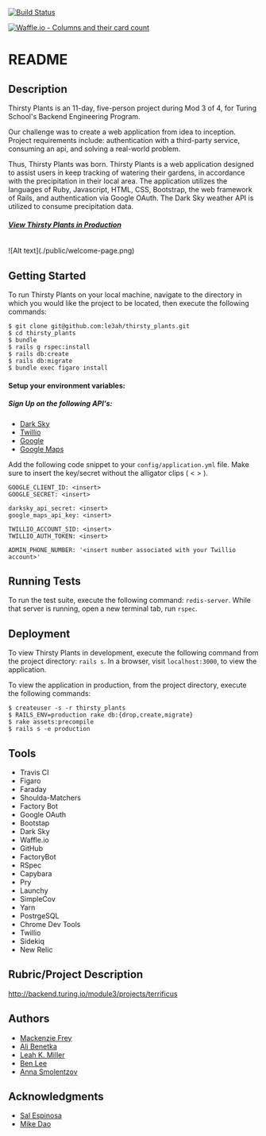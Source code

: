 [![Build Status](https://travis-ci.org/le3ah/thirsty_plants.svg?branch=master)](https://travis-ci.org/le3ah/thirsty_plants)

[![Waffle.io - Columns and their card count](https://badge.waffle.io/le3ah/thirsty_plants.svg?columns=all)](https://waffle.io/le3ah/thirsty_plants)

# README
## Description

Thirsty Plants is an 11-day, five-person project during Mod 3 of 4, for Turing School's Backend Engineering Program.

Our challenge was to create a web application from idea to inception. Project requirements include: authentication with a third-party service, consuming an api, and solving a real-world problem.

Thus, Thirsty Plants was born. Thirsty Plants is a web application designed to assist users in keep tracking of watering their gardens, in accordance with the precipitation in their local area. The application utilizes the languages of Ruby, Javascript, HTML, CSS, Bootstrap, the web framework of Rails, and authentication via Google OAuth. The Dark Sky weather API is utilized to consume precipitation data.

#### [**_View Thirsty Plants in Production_**](https://thirsty-plants.herokuapp.com/)

<br/>
![Alt text](./public/welcome-page.png)

## Getting Started

To run Thirsty Plants on your local machine, navigate to the directory in which you would like the project to be located, then execute the following commands:

```
$ git clone git@github.com:le3ah/thirsty_plants.git
$ cd thirsty_plants
$ bundle
$ rails g rspec:install
$ rails db:create
$ rails db:migrate
$ bundle exec figaro install
```
#### Setup your environment variables:

##### Sign Up on the following API's:
* [Dark Sky](https://darksky.net/dev)
* [Twillio](https://www.twilio.com/)
* [Google](https://console.cloud.google.com/apis/credentials)
* [Google Maps](https://developers.google.com/maps/documentation/javascript/get-api-key)


Add the following code snippet to your `config/application.yml` file. Make sure to insert the key/secret without the alligator clips ( < > ).
```
GOOGLE_CLIENT_ID: <insert>
GOOGLE_SECRET: <insert>

darksky_api_secret: <insert>
google_maps_api_key: <insert>

TWILLIO_ACCOUNT_SID: <insert>
TWILLIO_AUTH_TOKEN: <insert>

ADMIN_PHONE_NUMBER: '<insert number associated with your Twillio account>'

```

## Running Tests

To run the test suite, execute the following command:
`redis-server`. While that server is running, open a new terminal tab,
run `rspec`.


## Deployment

To view Thirsty Plants in development, execute the following command from the project directory: `rails s`. In a browser, visit `localhost:3000`, to view the application.

To view the application in production, from the project directory, execute the following commands:
```
$ createuser -s -r thirsty_plants
$ RAILS_ENV=production rake db:{drop,create,migrate}
$ rake assets:precompile
$ rails s -e production
```

## Tools

* Travis CI
* Figaro
* Faraday
* Shoulda-Matchers
* Factory Bot
* Google OAuth
* Bootstap
* Dark Sky
* Waffle.io
* GitHub
* FactoryBot
* RSpec
* Capybara
* Pry
* Launchy
* SimpleCov
* Yarn
* PostrgeSQL
* Chrome Dev Tools
* Twillio
* Sidekiq
* New Relic

## Rubric/Project Description
http://backend.turing.io/module3/projects/terrificus

## Authors

* [Mackenzie Frey](https://github.com/Mackenzie-Frey)
* [Ali Benetka](https://github.com/abenetka)
* [Leah K. Miller](https://github.com/le3ah)
* [Ben Lee](https://github.com/bendelonlee)
* [Anna Smolentzov](https://github.com/asmolentzov)

## Acknowledgments

* [Sal Espinosa](https://github.com/s-espinosa)
* [Mike Dao](https://github.com/mikedao)
